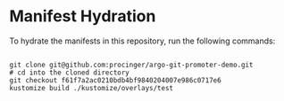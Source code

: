 
# Manifest Hydration

To hydrate the manifests in this repository, run the following commands:

```shell

git clone git@github.com:procinger/argo-git-promoter-demo.git
# cd into the cloned directory
git checkout f61f7a2ac0210bdb4bf9840204007e986c0717e6
kustomize build ./kustomize/overlays/test
```